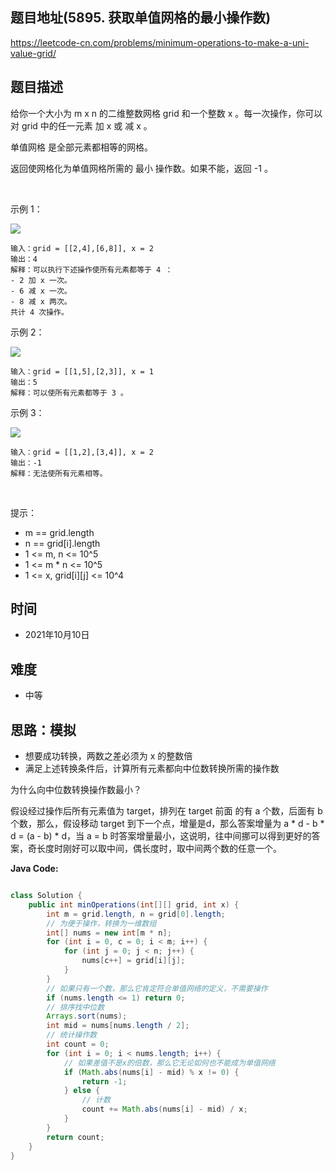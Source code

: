 
## 题目地址(5895. 获取单值网格的最小操作数)

https://leetcode-cn.com/problems/minimum-operations-to-make-a-uni-value-grid/

## 题目描述


给你一个大小为 m x n 的二维整数网格 grid 和一个整数 x 。每一次操作，你可以对 grid 中的任一元素 加 x 或 减 x 。

单值网格 是全部元素都相等的网格。

返回使网格化为单值网格所需的 最小 操作数。如果不能，返回 -1 。

 

示例 1：

![](https://assets.leetcode.com/uploads/2021/09/21/gridtxt.png)
```
输入：grid = [[2,4],[6,8]], x = 2
输出：4
解释：可以执行下述操作使所有元素都等于 4 ： 
- 2 加 x 一次。
- 6 减 x 一次。
- 8 减 x 两次。
共计 4 次操作。
```

示例 2：

![](https://assets.leetcode.com/uploads/2021/09/21/gridtxt-1.png)
```
输入：grid = [[1,5],[2,3]], x = 1
输出：5
解释：可以使所有元素都等于 3 。
```

示例 3：

![](https://assets.leetcode.com/uploads/2021/09/21/gridtxt-2.png)
```
输入：grid = [[1,2],[3,4]], x = 2
输出：-1
解释：无法使所有元素相等。
```

 

提示：

- m == grid.length
- n == grid[i].length
- 1 <= m, n <= 10^5
- 1 <= m * n <= 10^5
- 1 <= x, grid[i][j] <= 10^4


## 时间

- 2021年10月10日

## 难度

- 中等

## 思路：模拟

- 想要成功转换，两数之差必须为 x 的整数倍
- 满足上述转换条件后，计算所有元素都向中位数转换所需的操作数

为什么向中位数转换操作数最小？

假设经过操作后所有元素值为 target，排列在 target 前面 的有 a 个数，后面有 b 个数，那么，假设移动 target 到下一个点，增量是d，那么答案增量为 a * d - b * d = (a - b) * d，当 a = b 时答案增量最小，这说明，往中间挪可以得到更好的答案，奇长度时刚好可以取中间，偶长度时，取中间两个数的任意一个。


**Java Code:**

```java

class Solution {
    public int minOperations(int[][] grid, int x) {
        int m = grid.length, n = grid[0].length;
        // 为便于操作，转换为一维数组
        int[] nums = new int[m * n];
        for (int i = 0, c = 0; i < m; i++) {
            for (int j = 0; j < n; j++) {
                nums[c++] = grid[i][j];
            }
        }
        // 如果只有一个数，那么它肯定符合单值网络的定义，不需要操作
        if (nums.length <= 1) return 0;
        // 排序找中位数
        Arrays.sort(nums);
        int mid = nums[nums.length / 2];
        // 统计操作数
        int count = 0;
        for (int i = 0; i < nums.length; i++) {
            // 如果差值不是x的倍数，那么它无论如何也不能成为单值网络
            if (Math.abs(nums[i] - mid) % x != 0) {
                return -1;
            } else {
                // 计数
                count += Math.abs(nums[i] - mid) / x;
            }
        }
        return count;
    }
}

```
